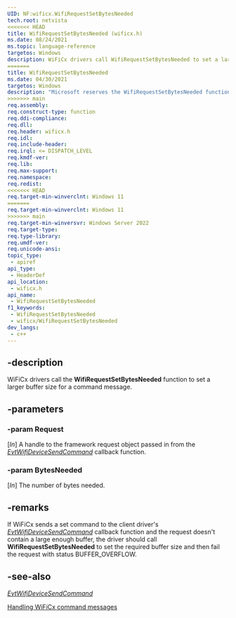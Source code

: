 ```yaml
---
UID: NF:wificx.WifiRequestSetBytesNeeded
tech.root: netvista
<<<<<<< HEAD
title: WifiRequestSetBytesNeeded (wificx.h)
ms.date: 08/24/2021
ms.topic: language-reference
targetos: Windows
description: WiFiCx drivers call WifiRequestSetBytesNeeded to set a larger buffer size for a command message.
=======
title: WifiRequestSetBytesNeeded
ms.date: 04/30/2021
targetos: Windows
description: "Microsoft reserves the WifiRequestSetBytesNeeded function for internal use only. Don't use this function in your code."
>>>>>>> main
req.assembly: 
req.construct-type: function
req.ddi-compliance: 
req.dll: 
req.header: wificx.h
req.idl: 
req.include-header: 
req.irql: <= DISPATCH_LEVEL
req.kmdf-ver: 
req.lib: 
req.max-support: 
req.namespace: 
req.redist: 
<<<<<<< HEAD
req.target-min-winverclnt: Windows 11 
=======
req.target-min-winverclnt: Windows 11
>>>>>>> main
req.target-min-winversvr: Windows Server 2022
req.target-type: 
req.type-library: 
req.umdf-ver: 
req.unicode-ansi: 
topic_type:
 - apiref
api_type:
 - HeaderDef
api_location:
 - wificx.h
api_name:
 - WifiRequestSetBytesNeeded
f1_keywords:
 - WifiRequestSetBytesNeeded
 - wificx/WifiRequestSetBytesNeeded
dev_langs:
 - c++
---
```


## -description

WiFiCx drivers call the **WifiRequestSetBytesNeeded** function to set a larger buffer size for a command message.

## -parameters

### -param Request

[_In_] A handle to the framework request object passed in from the [*EvtWifiDeviceSendCommand*](nc-wificx-evt_wifi_device_send_command.md) callback function.

### -param BytesNeeded

[_In_] The number of bytes needed.

## -remarks

If WiFiCx sends a set command to the client driver's [*EvtWifiDeviceSendCommand*](nc-wificx-evt_wifi_device_send_command.md) callback function and the request doesn't contain a large enough buffer, the driver should call **WifiRequestSetBytesNeeded** to set the required buffer size and then fail the request with status BUFFER\_OVERFLOW.

## -see-also

[*EvtWifiDeviceSendCommand*](nc-wificx-evt_wifi_device_send_command.md)

[Handling WiFiCx command messages](/windows-hardware/drivers/netcx/writing-a-wificx-client-driver#handling-wificx-command-messages)